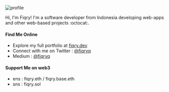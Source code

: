 ![profile](https://pixel-profile-ui.vercel.app/api/github-stats?username=fiqryq&screen_effect=true&include_all_commits=true&pixelate_avatar=true&background=linear-gradient%280deg%2C+%232e222fFF+0%25%2C+%232e222fFF+100%25%29+&color=%23ffffffFF&hide=avatar)

Hi, I'm Fiqry! I'm a software developer from Indonesia developing web-apps and other web-based projects :octocat:.

#### Find Me Online
- Explore my full portfolio at [fiqry.dev](https://fiqry.dev)
- Connect with me on Twitter : [@fiqryq](https://twitter.com/fiqryq_)
- Medium : [@fiqryq](https://fiqryq.medium.com/)

#### Support Me on web3
- ens : fiqry.eth / fiqry.base.eth
- sns : fiqry.sol
